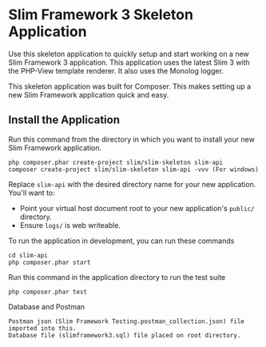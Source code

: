 # Slim Framework 3 Skeleton Application

Use this skeleton application to quickly setup and start working on a new Slim Framework 3 application. This application uses the latest Slim 3 with the PHP-View template renderer. It also uses the Monolog logger.

This skeleton application was built for Composer. This makes setting up a new Slim Framework application quick and easy.

## Install the Application

Run this command from the directory in which you want to install your new Slim Framework application.

    php composer.phar create-project slim/slim-skeleton slim-api
	composer create-project slim/slim-skeleton slim-api -vvv (For windows)

Replace `slim-api` with the desired directory name for your new application. You'll want to:

* Point your virtual host document root to your new application's `public/` directory.
* Ensure `logs/` is web writeable.

To run the application in development, you can run these commands 

	cd slim-api
	php composer.phar start

Run this command in the application directory to run the test suite

	php composer.phar test

	
Database and Postman

	Postman json (Slim Framework Testing.postman_collection.json) file imported into this.
	Database file (slimframework3.sql) file placed on root directory.
	


